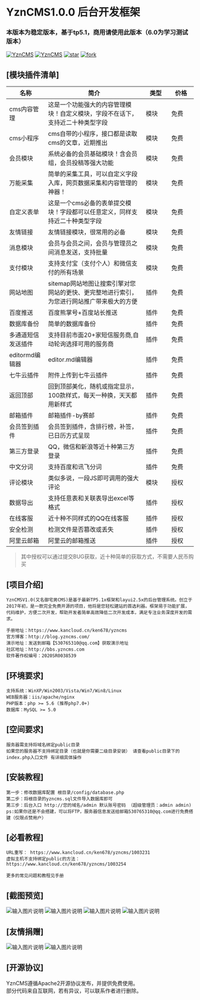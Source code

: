 # YznCMS1.0.0 后台开发框架
### 本版本为稳定版本，基于tp5.1，商用请使用此版本（6.0为学习测试版本）

[![YznCMS](https://img.shields.io/badge/license-Apache%202-blue.svg)](http://bbs.yzncms.com/)
[![YznCMS](https://img.shields.io/badge/YznCMS-1.0.0-brightgreen.svg)](http://bbs.yzncms.com/)
[![star](https://gitee.com/ken678/YZNCMS/badge/star.svg?theme=dark)](https://gitee.com/ken678/YZNCMS/stargazers)
[![fork](https://gitee.com/ken678/YZNCMS/badge/fork.svg?theme=dark)](https://gitee.com/ken678/YZNCMS/members)

## [模块插件清单]
|  名称 | 简介  |类型　　|价格　　|
|---|---|---|---|
|cms内容管理|这是一个功能强大的内容管理模块！自定义模块，字段不在话下，支持近二十种类型字段|模块|免费|
|cms小程序|cms自带的小程序，接口都是读取cms的文章，近期推出|模块|免费|
|会员模块|系统必备的会员基础模块！含会员组，会员投稿等强大功能|模块|免费|
|万能采集|简单的采集工具，可以自定义字段入库，网页数据采集和内容管理的神器！|模块|免费|
|自定义表单|这是一个cms必备的表单提交模块！字段都可以任意定义，同样支持近二十种类型字段|模块|免费|
|友情链接|友情链接模块，很常用的必备|模块|免费|
|消息模块|会员与会员之间，会员与管理员之间消息发送，支持批量|模块|免费|
|支付模块|支持支付宝（支付个人）和微信支付的所有场景|模块|免费|
|网站地图|sitemap网站地图让搜索引擎对您网站的更快、更完整地进行索引，为您进行网站推广带来极大的方便|插件|免费|
|百度推送|百度熊掌号+百度站长推送|插件|免费|
|数据库备份|简单的数据库备份|插件|免费|
|多通道短信发送插件|支持目前市面20+家短信服务商,自动轮询选择可用的服务商|插件　|免费　|
|editormd编辑器|	editor.md编辑器|插件|免费|
|七牛云插件|附件上传到七牛云插件|插件|免费|
|返回顶部|回到顶部美化，随机或指定显示，100款样式，每天一种换，天天都用新样式|插件|免费|
|邮箱插件|邮箱插件-by赛邮|插件|免费|
|会员签到插件|会员签到插件，含排行榜，补签，已日历方式呈现|插件|免费|
|第三方登录|QQ，微信和新浪等近十种第三方登录|插件|免费|
|中文分词|支持百度和讯飞分词|插件|免费|
|评论模块|类似多说，一段JS即可调用的强大评论|模块|授权|
|数据导出|支持任意表和关联表导出excel等格式|插件|授权|
|在线客服|近十种不同样式的QQ在线客服|插件|授权|
|安全检测|检测文件是否篡改或丢失|插件|授权|
|阿里云邮箱|阿里云的邮箱推送|插件|授权|
> 其中授权可以通过提交BUG获取，近十种简单的获取方式，不需要人民币购买

## [项目介绍]
```
YznCMSV1.0(又名御宅男CMS)是基于最新TP5.1x框架和layui2.5x的后台管理系统。创立于2017年初，是一款完全免费开源的项目，他将是您轻松建站的首选利器。框架易于功能扩展，代码维护，方便二次开发，帮助开发者简单高效降低二次开发成本，满足专注业务深度开发的需求。

手册地址：https://www.kancloud.cn/ken678/yzncms
官方博客：http://blog.yzncms.com/
演示地址：发送到邮箱【530765310@qq.com】获取演示地址
社区地址：http://bbs.yzncms.com
软件著作权编号：2020SR0038539
```
## [环境要求]
```
支持系统：WinXP/Win2003/Vista/Win7/Win8/Linux
WEB服务器：iis/apache/nginx
PHP版本：php >= 5.6 (推荐php7.0+)
数据库：MySQL >= 5.0
```
## [空间要求]
```
服务器需支持将域名绑定public目录
如果您的服务器不支持绑定目录（也就是你需要二级目录安装） 请查看public目录下的index.php入口文件 有详细具体操作
```
## [安装教程]
```
第一步：修改数据库配置 根目录/config/database.php  
第二步：将根目录的yzncms.sql文件导入数据库即可  
第三步：后台入口 http://您的域名/admin 默认账号密码 （超级管理员：admin admin)
ps:如果你还是不会搭建，可以将FTP，服务器信息发送给邮箱530765310@qq.com进行免费搭建（仅限点赞用户）
```

## [必看教程]

```
URL重写： https://www.kancloud.cn/ken678/yzncms/1003231
虚拟主机不支持绑定public的方法： https://www.kancloud.cn/ken678/yzncms/1003254

```

```
更多的常见问题和教程见手册
```


## [截图预览]  
![输入图片说明](https://images.gitee.com/uploads/images/2020/0703/084951_547ade99_555541.png "YZNCMS后台管理系统.png")
![输入图片说明](https://images.gitee.com/uploads/images/2019/1206/103253_1d73b130_555541.png "YZNCMS后台管理系统.png")
![输入图片说明](https://images.gitee.com/uploads/images/2018/1225/133448_0555dfbc_555541.png "YZNCMS后台管理系统.png")
![输入图片说明](https://images.gitee.com/uploads/images/2019/0305/183046_a3672965_555541.png "YZNCMS后台管理系统.png")



## [友情捐赠]  
![输入图片说明](https://images.gitee.com/uploads/images/2019/0110/175836_7cb23388_555541.jpeg "1547112799941_01.jpg")
![输入图片说明](https://images.gitee.com/uploads/images/2019/0110/181152_57b5113e_555541.jpeg "mm_facetoface_collect_qrcode_1547113957376_01.jpg")

## [开源协议]  
YznCMS遵循Apache2开源协议发布，并提供免费使用。  
部分代码来自互联网，若有异议，可以联系作者进行删除。